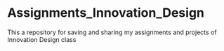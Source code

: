 Assignments_Innovation_Design
=============================

This a repository for saving and sharing my assignments and projects of Innovation Design class
